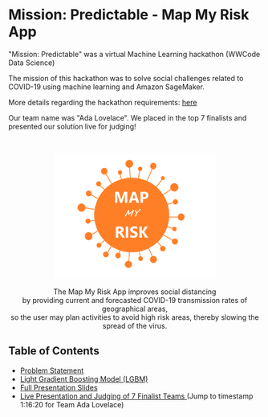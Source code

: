 # Mission: Predictable - Map My Risk App
"Mission: Predictable" was a virtual Machine Learning hackathon (WWCode Data Science)

The mission of this hackathon was to solve social challenges related to COVID-19 using machine learning and Amazon SageMaker.

More details regarding the hackathon requirements: [here](./Mission_%20Predictable_Hackathon_Requirements.docx)

Our team name was "Ada Lovelace".  We placed in the top 7 finalists and presented our solution live for judging!

<!-- PROJECT LOGO -->
<br />
<p align="center">
  <a href="https://github.com/dinhhn/teamlovelace">
    <img src="images/Map_My_Risk_Logo.png" alt="Logo" width="325" height="250">
  </a>

  <p align="center">
    The Map My Risk App improves social distancing
    <br />
    by providing current and forecasted COVID-19 transmission rates of geographical areas, 
    <br />
    so the user may plan activities to avoid high risk areas, thereby slowing the spread of the virus.
    <br />
  </p>
  
</p>

## Table of Contents

- [Problem Statement](./Lovelace%20Problem%20Statement.pdf)
- [Light Gradient Boosting Model (LGBM)](./master/map_my_risk_codes.ipynb)
- [Full Presentation Slides](./master/Map%20My%20Risk.pptx)
- [Live Presentation and Judging of 7 Finalist Teams ](https://www.youtube.com/watch?v=8IVsd6r0FGc) (Jump to timestamp 1:16:20 for Team Ada Lovelace)
